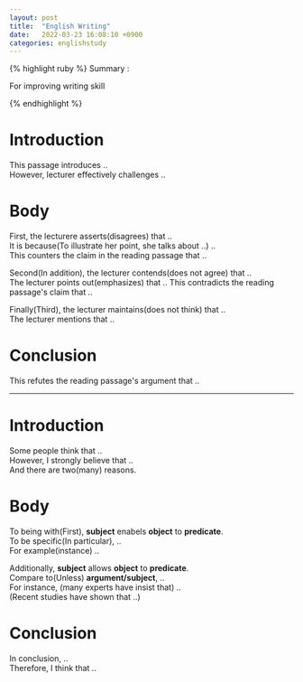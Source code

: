 ```yaml
---
layout: post
title:  "English Writing"
date:   2022-03-23 16:08:10 +0900
categories: englishstudy
---
```


{% highlight ruby %}
Summary :

For improving writing skill  

{% endhighlight %}


# Introduction
This passage introduces ..  
However, lecturer effectively challenges ..  


# Body
First, the lecturere asserts(disagrees) that ..  
It is because(To illustrate her point, she talks about ..) ..  
This counters the claim in the reading passage that ..  


Second(In addition), the lecturer contends(does not agree) that ..  
The lecturer points out(emphasizes) that ..
This contradicts the reading passage's claim that ..  


Finally(Third), the lecturer maintains(does not think) that ..  
The lecturer mentions that ..  


# Conclusion
This refutes the reading passage's argument that ..  


---------------------------------------------------------------------------
# Introduction
Some people think that ..  
However, I strongly believe that ..  
And there are two(many) reasons.  


# Body  
To being with(First), **subject** enabels **object** to **predicate**.  
To be specific(In particular), ..  
For example(instance) ..  


Additionally, **subject** allows **object** to **predicate**.  
Compare to(Unless) **argument/subject**, ..  
For instance, (many experts have insist that) ..  
(Recent studies have shown that ..)  


# Conclusion  
In conclusion, ..  
Therefore, I think that ..  


